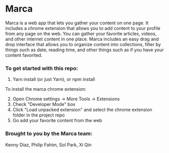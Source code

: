 # Marca

Marca is a web app that lets you gather your content on one page. It includes a chrome extension that allows you to add content to your profile from any page on the web.
You can gather your favorite articles, videos, and other internet content in one place. Marca includes an easy drag and drop interface that allows you to organize content into collections, filter by things such as date, reading time, and other things such as if you have your content favorited.


### To get started with this repo:

1. Yarn install (or just Yarn), or npm install

To install the marca chrome extension:

2. Open Chrome settings -> More Tools -> Extensions
3. Check "Developer Mode" box
4. Click "Load unpacked extension" and select the chrome extension folder in the project repo
5. Go add your favorite content from the web


### Brought to you by the Marca team:
Kenny Diaz, Philip Fahim, Sol Park, Xi Qin
